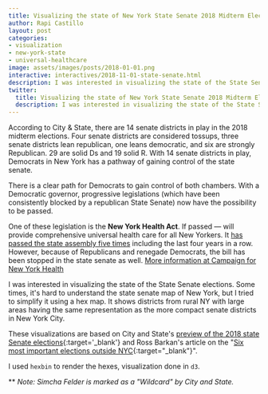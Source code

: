 ```yaml
---
title: Visualizing the state of New York State Senate 2018 Midterm Elections
author: Rapi Castillo
layout: post
categories:
- visualization
- new-york-state
- universal-healthcare
image: assets/images/posts/2018-01-01.png
interactive: interactives/2018-11-01-state-senate.html
description: I was interested in visualizing the state of the State Senate elections. Some times, it's hard to understand the state senate map of New York, but I tried to simplify it using a hex map.
twitter:
  title: Visualizing the state of New York State Senate 2018 Midterm Elections
  description: I was interested in visualizing the state of the State Senate elections. Some times, it's hard to understand the state senate map of New York, but I tried to simplify it using a hex map.
---
```


According to City & State, there are 14 senate districts in play in the 2018 midterm elections. Four senate districts are considered tossups, three senate districts lean republican,  one leans democratic, and six are strongly Republican. 29 are solid Ds and 19 solid R. With 14 senate districts in play, Democrats in New York has a pathway of gaining control of the state senate.

There is a clear path for Democrats to gain control of both chambers. With a Democratic governor, progressive legislations (which have been consistently blocked by a republican State Senate) now have the possibility to be passed.

One of these legislation is the  **New York Health Act**. If passed — will provide comprehensive universal health care for all New Yorkers. It [has passed the state assembly five times](http://gothamist.com/2018/08/22/nyc_universal_healthcare.php) including the last four years in a row. However, because of Republicans and renegade Democrats, the bill has been stopped in the state senate as well. [More information at Campaign for New York Health](https://www.nyhcampaign.org/)

I was interested in visualizing the state of the State Senate elections. Some times, it's hard to understand the state senate map of New York, but I tried to simplify it using a hex map. It shows districts from rural NY with large areas having the same representation as the more compact senate districts in New York City.

These visualizations are based on City and State's [preview of the 2018 state Senate elections](https://www.cityandstateny.com/articles/politics/campaigns-elections/2018-new-york-senate-elections-guide.html){:target='\_blank'} and Ross Barkan's article on the "[Six most important elections outside NYC](http://gothamist.com/2018/11/01/ny_midterm_elections_upstate.php){:target="\_blank"}".

I used `hexbin` to render the hexes, visualization done in `d3`.

** _Note: Simcha Felder is marked as a "Wildcard" by City and State._
